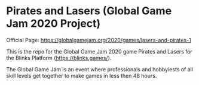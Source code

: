 # Pirates and Lasers (Global Game Jam 2020 Project)

Official Page: https://globalgamejam.org/2020/games/lasers-and-pirates-1

This is the repo for the Global Game Jam 2020 game Pirates and Lasers for the Blinks Platform (https://blinks.games/).

The Global Game Jam is an event where professionals and hobbyiests of all skill levels get together to make games in less then 48 hours.
